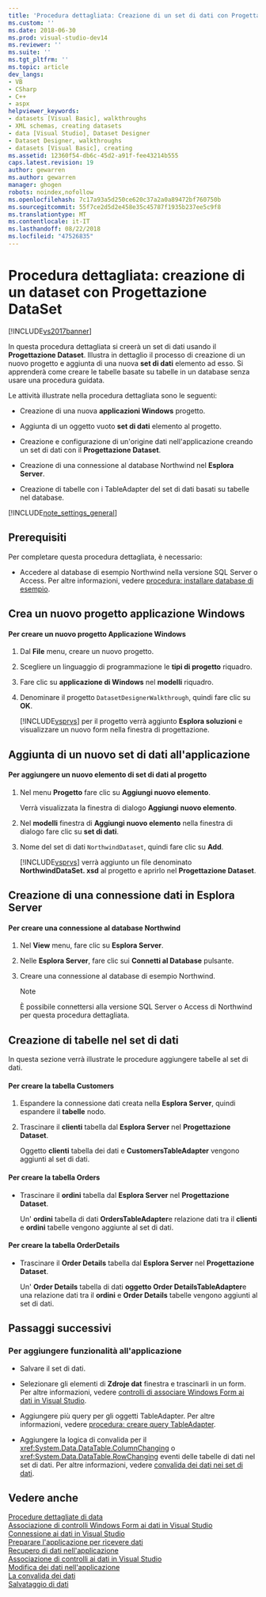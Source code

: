 ```yaml
---
title: 'Procedura dettagliata: Creazione di un set di dati con Progettazione Dataset | Microsoft Docs'
ms.custom: ''
ms.date: 2018-06-30
ms.prod: visual-studio-dev14
ms.reviewer: ''
ms.suite: ''
ms.tgt_pltfrm: ''
ms.topic: article
dev_langs:
- VB
- CSharp
- C++
- aspx
helpviewer_keywords:
- datasets [Visual Basic], walkthroughs
- XML schemas, creating datasets
- data [Visual Studio], Dataset Designer
- Dataset Designer, walkthroughs
- datasets [Visual Basic], creating
ms.assetid: 12360f54-db6c-45d2-a91f-fee43214b555
caps.latest.revision: 19
author: gewarren
ms.author: gewarren
manager: ghogen
robots: noindex,nofollow
ms.openlocfilehash: 7c17a93a5d250ce620c37a2a0a89472bf760750b
ms.sourcegitcommit: 55f7ce2d5d2e458e35c45787f1935b237ee5c9f8
ms.translationtype: MT
ms.contentlocale: it-IT
ms.lasthandoff: 08/22/2018
ms.locfileid: "47526835"
---
```

# <a name="walkthrough-creating-a-dataset-with-the-dataset-designer"></a>Procedura dettagliata: creazione di un dataset con Progettazione DataSet
[!INCLUDE[vs2017banner](../includes/vs2017banner.md)]

In questa procedura dettagliata si creerà un set di dati usando il **Progettazione Dataset**. Illustra in dettaglio il processo di creazione di un nuovo progetto e aggiunta di una nuova **set di dati** elemento ad esso. Si apprenderà come creare le tabelle basate su tabelle in un database senza usare una procedura guidata.  
  
 Le attività illustrate nella procedura dettagliata sono le seguenti:  
  
-   Creazione di una nuova **applicazioni Windows** progetto.  
  
-   Aggiunta di un oggetto vuoto **set di dati** elemento al progetto.  
  
-   Creazione e configurazione di un'origine dati nell'applicazione creando un set di dati con il **Progettazione Dataset**.  
  
-   Creazione di una connessione al database Northwind nel **Esplora Server**.  
  
-   Creazione di tabelle con i TableAdapter del set di dati basati su tabelle nel database.  
  
 [!INCLUDE[note_settings_general](../includes/note-settings-general-md.md)]  
  
## <a name="prerequisites"></a>Prerequisiti  
 Per completare questa procedura dettagliata, è necessario:  
  
-   Accedere al database di esempio Northwind nella versione SQL Server o Access. Per altre informazioni, vedere [procedura: installare database di esempio](../data-tools/how-to-install-sample-databases.md).  
  
## <a name="creating-a-new-windows-application-project"></a>Crea un nuovo progetto applicazione Windows  
  
#### <a name="to-create-a-new-windows-application-project"></a>Per creare un nuovo progetto Applicazione Windows  
  
1.  Dal **File** menu, creare un nuovo progetto.  
  
2.  Scegliere un linguaggio di programmazione le **tipi di progetto** riquadro.  
  
3.  Fare clic su **applicazione di Windows** nel **modelli** riquadro.  
  
4.  Denominare il progetto `DatasetDesignerWalkthrough`, quindi fare clic su **OK**.  
  
     [!INCLUDE[vsprvs](../includes/vsprvs-md.md)] per il progetto verrà aggiunto **Esplora soluzioni** e visualizzare un nuovo form nella finestra di progettazione.  
  
## <a name="adding-a-new-dataset-to-the-application"></a>Aggiunta di un nuovo set di dati all'applicazione  
  
#### <a name="to-add-a-new-dataset-item-to-the-project"></a>Per aggiungere un nuovo elemento di set di dati al progetto  
  
1.  Nel menu **Progetto** fare clic su **Aggiungi nuovo elemento**.  
  
     Verrà visualizzata la finestra di dialogo **Aggiungi nuovo elemento**.  
  
2.  Nel **modelli** finestra di **Aggiungi nuovo elemento** nella finestra di dialogo fare clic su **set di dati**.  
  
3.  Nome del set di dati `NorthwindDataset`, quindi fare clic su **Add**.  
  
     [!INCLUDE[vsprvs](../includes/vsprvs-md.md)] verrà aggiunto un file denominato **NorthwindDataSet. xsd** al progetto e aprirlo nel **Progettazione Dataset**.  
  
## <a name="creating-a-data-connection-in-server-explorer"></a>Creazione di una connessione dati in Esplora Server  
  
#### <a name="to-create-a-connection-to-the-northwind-database"></a>Per creare una connessione al database Northwind  
  
1.  Nel **View** menu, fare clic su **Esplora Server**.  
  
2.  Nelle **Esplora Server**, fare clic sui **Connetti al Database** pulsante.  
  
3.  Creare una connessione al database di esempio Northwind.  
  
    > [!NOTE]
    >  È possibile connettersi alla versione SQL Server o Access di Northwind per questa procedura dettagliata.  
  
## <a name="creating-the-tables-in-the-dataset"></a>Creazione di tabelle nel set di dati  
 In questa sezione verrà illustrate le procedure aggiungere tabelle al set di dati.  
  
#### <a name="to-create-the-customers-table"></a>Per creare la tabella Customers  
  
1.  Espandere la connessione dati creata nella **Esplora Server**, quindi espandere il **tabelle** nodo.  
  
2.  Trascinare il **clienti** tabella dal **Esplora Server** nel **Progettazione Dataset**.  
  
     Oggetto **clienti** tabella dei dati e **CustomersTableAdapter** vengono aggiunti al set di dati.  
  
#### <a name="to-create-the-orders-table"></a>Per creare la tabella Orders  
  
-   Trascinare il **ordini** tabella dal **Esplora Server** nel **Progettazione Dataset**.  
  
     Un' **ordini** tabella di dati **OrdersTableAdapter**e relazione dati tra il **clienti** e **ordini** tabelle vengono aggiunte al set di dati.  
  
#### <a name="to-create-the-orderdetails-table"></a>Per creare la tabella OrderDetails  
  
-   Trascinare il **Order Details** tabella dal **Esplora Server** nel **Progettazione Dataset**.  
  
     Un' **Order Details** tabella di dati **oggetto Order DetailsTableAdapter**e una relazione dati tra il **ordini** e **Order Details** tabelle vengono aggiunti al set di dati.  
  
## <a name="next-steps"></a>Passaggi successivi  
  
### <a name="to-add-functionality-to-your-application"></a>Per aggiungere funzionalità all'applicazione  
  
-   Salvare il set di dati.  
  
-   Selezionare gli elementi di **Zdroje dat** finestra e trascinarli in un form. Per altre informazioni, vedere [controlli di associare Windows Form ai dati in Visual Studio](../data-tools/bind-windows-forms-controls-to-data-in-visual-studio.md).  
  
-   Aggiungere più query per gli oggetti TableAdapter. Per altre informazioni, vedere [procedura: creare query TableAdapter](../data-tools/how-to-create-tableadapter-queries.md).  
  
-   Aggiungere la logica di convalida per il <xref:System.Data.DataTable.ColumnChanging> o <xref:System.Data.DataTable.RowChanging> eventi delle tabelle di dati nel set di dati. Per altre informazioni, vedere [convalida dei dati nei set di dati](../data-tools/validate-data-in-datasets.md).  
  
## <a name="see-also"></a>Vedere anche  
 [Procedure dettagliate di data](http://msdn.microsoft.com/library/15a88fb8-3bee-4962-914d-7a1f8bd40ec4)   
 [Associazione di controlli Windows Form ai dati in Visual Studio](../data-tools/bind-windows-forms-controls-to-data-in-visual-studio.md)   
 [Connessione ai dati in Visual Studio](../data-tools/connecting-to-data-in-visual-studio.md)   
 [Preparare l'applicazione per ricevere dati](http://msdn.microsoft.com/library/c17bdb7e-c234-4f2f-9582-5e55c27356ad)   
 [Recupero di dati nell'applicazione](../data-tools/fetching-data-into-your-application.md)   
 [Associazione di controlli ai dati in Visual Studio](../data-tools/bind-controls-to-data-in-visual-studio.md)   
 [Modifica dei dati nell'applicazione](../data-tools/editing-data-in-your-application.md)   
 [La convalida dei dati](http://msdn.microsoft.com/library/b3a9ee4e-5d4d-4411-9c56-c811f2b4ee7e)   
 [Salvataggio di dati](../data-tools/saving-data.md)